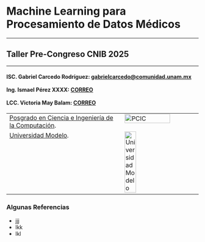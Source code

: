 # Machine Learning para Procesamiento de Datos Médicos
---
## Taller Pre-Congreso CNIB 2025
---
<table>
  <tr>
      <h4>ISC. Gabriel Carcedo Rodríguez: <a href= "mailto:gabrielcarcedo@comunidad.unam.mx">gabrielcarcedo@comunidad.unam.mx</a> 
      <br>
      <br>
      Ing. Ismael Pérez XXXX: <a href= "mailto:CORREO">CORREO</a>
      <br>
      <br>
      LCC. Victoria May Balam: <a href= "mailto:CORREO">CORREO</a> </h4>
  </tr>
  <tr>
    <td width="60%" valign="top">
      <!-- Content for Column 1 -->
      <a href="https://www.pcic.unam.mx/">Posgrado en Ciencia e Ingeniería de la Computación</a>.
    </td>
    <td width="40%" valign="top">
      <!-- Content for Column 2 -->
      <a href="https://www.pcic.unam.mx/"><img align="center" src="https://pcic.posgrado.unam.mx/wp-content/uploads/Ciencia-e-Ingenieria-de-la-Computacion_color.png" alt="PCIC" style="width:80%; height:auto;"></a>
    </td>
  </tr>
  <tr>
    <td width="60%" valign="top">
      <!-- Content for Column 1 -->
      <a href="https://www.unimodelo.edu.mx/merida">Universidad Modelo</a>.
    </td>
    <td width="40%" valign="top">
      <!-- Content for Column 2 -->
      <a href="https://www.unimodelo.edu.mx/merida"><img src="https://servicios.unimodelo.edu.mx/merida/upa/images/appsmodelo.png" alt="Universidad Modelo" style="width:40%; height:auto;"></a>
    </td>
  </tr>
</table>

### Algunas Referencias

- jjj
- lkk
- lkl
